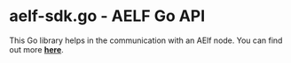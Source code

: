 # aelf-sdk.go - AELF Go API

This Go library helps in the communication with an AElf node. You can find out more [**here**](https://github.com/AElfProject/aelf-sdk.go).